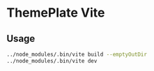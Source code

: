 # ThemePlate Vite

## Usage

```bash
../node_modules/.bin/vite build --emptyOutDir
../node_modules/.bin/vite dev
```
